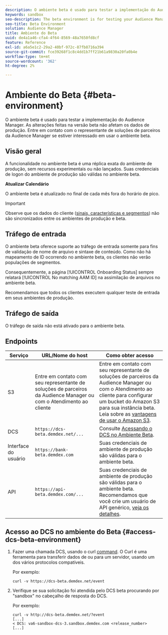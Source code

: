 ```yaml
---
description: O ambiente beta é usado para testar a implementação do Audience Manager. As alterações feitas na versão beta não afetam os dados de produção. Entre em contato com o representante de soluções de parceiros da Audience Manager se estiver interessado em usar o ambiente beta.
keywords: sandbox
seo-description: The beta environment is for testing your Audience Manager implementation. Changes made in beta do not affect production data. Contact your Audience Manager Partner Solutions representative if you're interested in using the beta environment.
seo-title: Beta Environment
solution: Audience Manager
title: Ambiente do Beta
uuid: de4a1a46-cfa4-4f64-8569-48a7650fd8cf
feature: Reference
exl-id: a6a5e1c2-29a2-40bf-972c-87fb8716a394
source-git-commit: fce39268f1c8c4dd1b7ff21b61a9830a20fa0b4e
workflow-type: tm+mt
source-wordcount: '362'
ht-degree: 2%

---
```


# Ambiente do Beta {#beta-environment}

O ambiente beta é usado para testar a implementação do Audience Manager. As alterações feitas na versão beta não afetam os dados de produção. Entre em contato com o representante de soluções de parceiros da Audience Manager se estiver interessado em usar o ambiente beta.

## Visão geral

A funcionalidade no ambiente beta é uma réplica exata do ambiente de produção, sem recursos experimentais ou não lançados. Suas credenciais de logon do ambiente de produção são válidas no ambiente beta.

**Atualizar Calendário**

O ambiente beta é atualizado no final de cada mês fora do horário de pico.

>[!IMPORTANT]
>
>Observe que os dados do cliente ([sinais, características e segmentos](https://experienceleague.adobe.com/docs/audience-manager/user-guide/reference/signal-trait-segment.html?lang=en)) não são sincronizados entre os ambientes de produção e beta.

## Tráfego de entrada

O ambiente beta oferece suporte ao tráfego de entrada somente para fins de validação de nome de arquivo e sintaxe de conteúdo. Como não há mapeamento de ID ocorrendo no ambiente beta, os clientes não verão populações de segmentos.

Consequentemente, a página [!UICONTROL Onboarding Status] sempre relatará [!UICONTROL No matching AAM ID] na assimilação de arquivos no ambiente beta.

Recomendamos que todos os clientes executem qualquer teste de entrada em seus ambientes de produção.

## Tráfego de saída

O tráfego de saída não está ativado para o ambiente beta.

## Endpoints

| Serviço | URL/Nome do host | Como obter acesso |
|--- |--- | --- |
| S3 | Entre em contato com seu representante de soluções de parceiros da Audience Manager ou com o Atendimento ao cliente | Entre em contato com seu representante de soluções de parceiros da Audience Manager ou com o Atendimento ao cliente para configurar um bucket do Amazon S3 para sua instância beta. Leia sobre as [vantagens de usar o Amazon S3](../reference/amazon-s3.md). |
| DCS | `https://dcs-beta.demdex.net/...` | Consulte [Acessando o DCS no Ambiente Beta](../reference/beta-environment.md#access-dcs-beta-environment). |
| Interface do usuário | `https://bank-beta.demdex.com` | Suas credenciais de ambiente de produção são válidas para o ambiente beta. |
| API | `https://api-beta.demdex.com/...` | Suas credenciais de ambiente de produção são válidas para o ambiente beta. Recomendamos que você crie um usuário de API genérico, [veja os detalhes](../api/rest-api-main/aam-api-getting-started.md#requirements). |

## Acesso ao DCS no ambiente do Beta {#access-dcs-beta-environment}

1. Fazer uma chamada DCS, usando o curl [command](https://curl.haxx.se/docs/manpage.html). O Curl é uma ferramenta para transferir dados de ou para um servidor, usando um dos vários protocolos compatíveis.

   Por exemplo:

   `curl -v https://dcs-beta.demdex.net/event`

1. Verifique se sua solicitação foi atendida pelo DCS beta procurando por &quot;sandbox&quot; no cabeçalho de resposta do DCS.

   Por exemplo:

   ```
   curl -v http://dcs-beta.demdex.net/?event
   [...]
   < DCS: va6-sandbox-dcs-3.sandbox.demdex.com <release_number>
   [...]
   ```

<!--

1. Determine the load balancer's endpoint IP addresses.

   Run the `dig`  [command](https://en.wikipedia.org/wiki/Dig_(command)) to determine the IP address of the nearest load balancer. The `dig` command queries the Domain Name System and returns the name and IP addresses of the [!DNL Audience Manager] [!UICONTROL Data Collection Servers (DCS)].

   ```
   dig dcs-beta.demdex.net
   ...
   dcs-sandbox-1754093861.us-east-1.elb.amazonaws.com. 60 IN A 52.87.15.51
   dcs-sandbox-1754093861.us-east-1.elb.amazonaws.com. 60 IN A 50.16.150.8
   dcs-sandbox-1754093861.us-east-1.elb.amazonaws.com. 60 IN A 52.2.228.100
   ```

2. Using one of the addresses in the above table, add a static DNS entry in the [!DNL /etc/hosts] file.

   On Windows, modify [!DNL c:\WINDOWS\system32\drivers\etc\hosts].

   For example:

   [!DNL 52.87.15.51 *`samplepartner`*.demdex.net]

   >[!NOTE]
   >
   >The addresses change occasionally, so you must keep your [!DNL /etc/hosts] file up to date.

   Additionally, if you need to set up ID synchronization, you must add a similar entry for [!DNL dpm.demdex.net.]

   [!DNL 52.87.15.51 dpm.demdex.net]. 

3. Make a DCS call, using the `curl` [command](https://curl.haxx.se/docs/manpage.html). Curl is a tool to transfer data from or to a server, using one of many supported protocols.

   For example:

   [!DNL https://<domain>/event?product=camera] 

4. Verify that your request was served by the beta DCS by looking for "sandbox" in the DCS response header.

   For example:

   ```
   curl -v https://dcs-beta.demdex.net/?event
   [...]
   < DCS: va6-sandbox-dcs-3.sandbox.demdex.com <release_number>
   [...]
   ```

   -->
